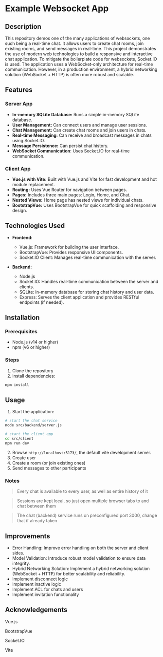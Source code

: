 # **Example Websocket App**

## **Description**

This repository demos one of the many applications of websockets, one such being a real-time chat. It allows users to create chat rooms, join existing rooms, and send messages in real-time. This project demonstrates the use of modern web technologies to build a responsive and interactive chat application. To mitigate the boilerplate code for websockets, Socket.IO is used. The application uses a WebSocket-only architecture for real-time communication. However, in a production environment, a hybrid networking solution (WebSocket + HTTP) is often more robust and scalable.

## **Features**

### **Server App**
- **In-memory SQLite Database:** Runs a simple in-memory SQLite database.
- **User Management:** Can connect users and manage user sessions.
- **Chat Management:** Can create chat rooms and join users in chats.
- **Real-time Messaging:** Can receive and broadcast messages in chats using Socket.IO.
- **Message Persistence:** Can persist chat history.
- **WebSocket Communication:** Uses Socket.IO for real-time communication.

### **Client App**
- **Vue.js with Vite:** Built with Vue.js and Vite for fast development and hot module replacement.
- **Routing:** Uses Vue Router for navigation between pages.
- **Pages:** Includes three main pages: Login, Home, and Chat.
- **Nested Views:** Home page has nested views for individual chats.
- **BootstrapVue:** Uses BootstrapVue for quick scaffolding and responsive design.

## **Technologies Used**

- **Frontend:**
  - Vue.js: Framework for building the user interface.
  - BootstrapVue: Provides responsive UI components.
  - Socket.IO Client: Manages real-time communication with the server.

- **Backend:**
  - Node.js
  - Socket.IO: Handles real-time communication between the server and clients.
  - SQLite: In-memory database for storing chat history and user data.
  - Express: Serves the client application and provides RESTful endpoints (if needed).

## **Installation**

### **Prerequisites**

- Node.js (v14 or higher)
- npm (v6 or higher)

### **Steps**

1. Clone the repository
2. Install dependencies:

```sh
npm install
```

## **Usage**

1. Start the application:

```sh
# start the chat service
node src/backend/server.js

# start the client app
cd src/client
npm run dev
```

2. Browse `http://localhost:5173/`, the default vite development server.
3. Create user
4. Create a room (or join existing ones)
5. Send messages to other participants

### **Notes**

> Every chat is available to every user, as well as entire history of it

> Sessions are kept local, so just open multiple browser tabs to and chat between them

> The chat (backend) service runs on preconfigured port 3000, change that if already taken

## **Improvements**

- Error Handling: Improve error handling on both the server and client sides.
- Model Validation: Introduce robust model validation to ensure data integrity.
- Hybrid Networking Solution: Implement a hybrid networking solution (WebSocket + HTTP) for better scalability and reliability.
- Implement disconnect logic
- Implement inactive logic
- Implement ACL for chats and users
- Implement invitation functionality

## **Acknowledgements**
Vue.js

BootstrapVue

Socket.IO

Vite
